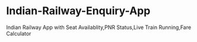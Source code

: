 # Indian-Railway-Enquiry-App
Indian Railway App with Seat Availablity,PNR Status,Live Train Running,Fare Calculator
